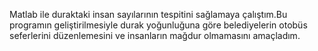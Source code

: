 Matlab ile duraktaki insan sayılarının tespitini sağlamaya çalıştım.Bu programın geliştirilmesiyle durak yoğunluğuna göre belediyelerin otobüs seferlerini düzenlemesini ve insanların mağdur olmamasını amaçladım.
